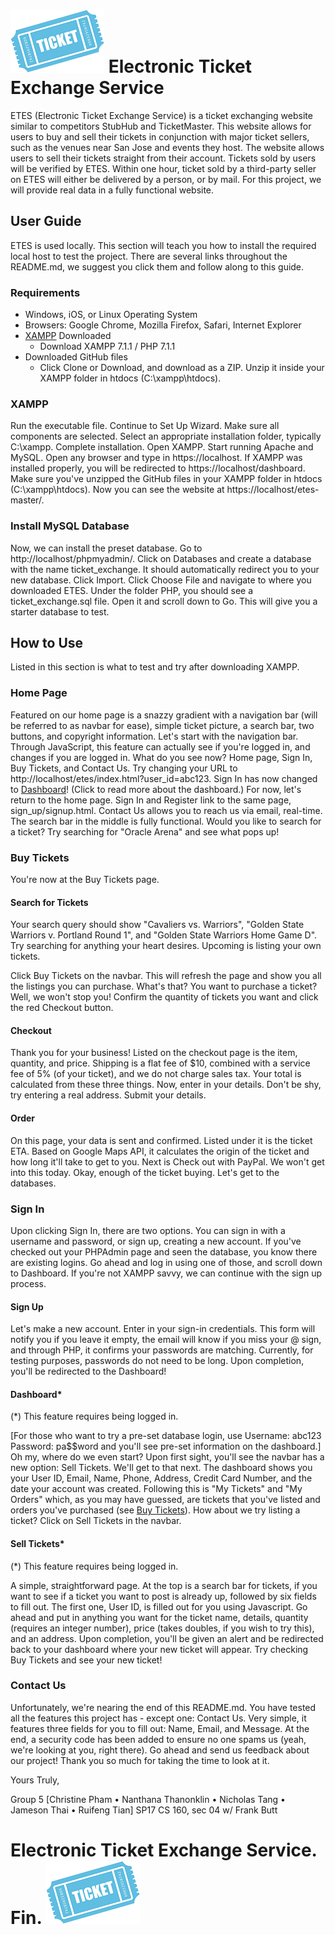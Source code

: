 # ![alt text](https://github.com/ruifengT/etes/raw/master/images/tix.png "Ticket Logo") Electronic Ticket Exchange Service
ETES (Electronic Ticket Exchange Service) is a ticket exchanging website similar to competitors StubHub and TicketMaster. This website allows for users to buy and sell their tickets in conjunction with major ticket sellers, such as the venues near San Jose and events they host. The website allows users to sell their tickets straight from their account. Tickets sold by users will be verified by ETES. Within one hour, ticket sold by a third-party seller on ETES will either be delivered by a person, or by mail.  For this project, we will provide real data in a fully functional website.

## User Guide
ETES is used locally. This section will teach you how to install the required local host to test the project. There are several links throughout the README.md, we suggest you click them and follow along to this guide.

### Requirements
- Windows, iOS, or Linux Operating System
- Browsers: Google Chrome, Mozilla Firefox, Safari, Internet Explorer
- [XAMPP](https://www.apachefriends.org/download.html) Downloaded
	-  Download XAMPP 7.1.1 / PHP 7.1.1
- Downloaded GitHub files
	- Click Clone or Download, and download as a ZIP. Unzip it inside your XAMPP folder in htdocs (C:\xampp\htdocs\).

### XAMPP
Run the executable file. Continue to Set Up Wizard. Make sure all components are selected. Select an appropriate installation folder, typically C:\xampp. Complete installation.
Open XAMPP. Start running Apache and MySQL. Open any browser and type in https://localhost. If XAMPP was installed properly, you will be redirected to https://localhost/dashboard.
Make sure you've unzipped the GitHub files in your XAMPP folder in htdocs (C:\xampp\htdocs\). Now you can see the website at https://localhost/etes-master/.

### Install MySQL Database
Now, we can install the preset database. Go to http://localhost/phpmyadmin/. Click on Databases and create a database with the name ticket_exchange. It should automatically redirect you to your new database. Click Import. Click Choose File and navigate to where you downloaded ETES. Under the folder PHP, you should see a ticket_exchange.sql file. Open it and scroll down to Go. This will give you a starter database to test.

## How to Use
Listed in this section is what to test and try after downloading XAMPP. 

### Home Page
Featured on our home page is a snazzy gradient with a navigation bar (will be referred to as navbar for ease), simple ticket picture, a search bar, two buttons, and copyright information.
Let's start with the navigation bar. Through JavaScript, this feature can actually see if you're logged in, and changes if you are logged in. What do you see now? Home page, Sign In, Buy Tickets, and Contact Us. Try changing your URL to http://localhost/etes/index.html?user_id=abc123. Sign In has now changed to [Dashboard](https://github.com/ruifengT/ETES#dashboard)! (Click to read more about the dashboard.) 
For now, let's return to the home page. Sign In and Register link to the same page, sign_up/signup.html. Contact Us allows you to reach us via email, real-time. The search bar in the middle is fully functional. Would you like to search for a ticket? Try searching for "Oracle Arena" and see what pops up!
### Buy Tickets
You're now at the Buy Tickets page. 
#### Search for Tickets
Your search query should show "Cavaliers vs. Warriors", "Golden State Warriors v. Portland Round 1", and "Golden State Warriors Home Game D". Try searching for anything your heart desires. Upcoming is listing your own tickets.

Click Buy Tickets on the navbar. This will refresh the page and show you all the listings you can purchase. What's that? You want to purchase a ticket? Well, we won't stop you! Confirm the quantity of tickets you want and click the red Checkout button. 

#### Checkout
Thank you for your business!
Listed on the checkout page is the item, quantity, and price. Shipping is a flat fee of $10, combined with a service fee of 5% (of your ticket), and we do not charge sales tax. Your total is calculated from these three things. Now, enter in your details. Don't be shy, try entering a real address. Submit your details.

#### Order
On this page, your data is sent and confirmed. Listed under it is the ticket ETA. Based on Google Maps API, it calculates the origin of the ticket and how long it'll take to get to you. Next is Check out with PayPal. We won't get into this today.
Okay, enough of the ticket buying. Let's get to the databases.

### Sign In
Upon clicking Sign In, there are two options. You can sign in with a username and password, or sign up, creating a new account. If you've checked out your PHPAdmin page and seen the database, you know there are existing logins. Go ahead and log in using one of those, and scroll down to Dashboard. If you're not XAMPP savvy, we can continue with the sign up process.

#### Sign Up
Let's make a new account. Enter in your sign-in credentials. This form will notify you if you leave it empty, the email will know if you miss your @ sign, and through PHP, it confirms your passwords are matching. Currently, for testing purposes, passwords do not need to be long. Upon completion, you'll be redirected to the Dashboard!

#### Dashboard*
(*) This feature requires being logged in.

[For those who want to try a pre-set database login, use 
Username: abc123 
Password: pa$$word
and you'll see pre-set information on the dashboard.]
Oh my, where do we even start? Upon first sight, you'll see the navbar has a new option: Sell Tickets. We'll get to that next. The dashboard shows you your User ID, Email, Name, Phone, Address, Credit Card Number, and the date your account was created. Following this is "My Tickets" and "My Orders" which, as you may have guessed, are tickets that you've listed and orders you've purchased (see [Buy Tickets](https://github.com/ruifengT/ETES#buy-tickets)). How about we try listing a ticket? Click on Sell Tickets in the navbar.

#### Sell Tickets*
(*) This feature requires being logged in.

A simple, straightforward page. At the top is a search bar for tickets, if you want to see if a ticket you want to post is already up, followed by six fields to fill out. The first one, User ID, is filled out for you using Javascript. Go ahead and put in anything you want for the ticket name, details, quantity (requires an integer number), price (takes doubles, if you wish to try this), and an address. Upon completion, you'll be given an alert and be redirected back to your dashboard where your new ticket will appear. Try checking Buy Tickets and see your new ticket!

### Contact Us
Unfortunately, we're nearing the end of this README.md. You have tested all the features this project has - except one: Contact Us. Very simple, it features three fields for you to fill out: Name, Email, and Message. At the end, a security code has been added to ensure no one spams us (yeah, we're looking at you, right there). Go ahead and send us feedback about our project! 
Thank you so much for taking the time to look at it.

Yours Truly,

Group 5
[Christine Pham • Nanthana Thanonklin • Nicholas Tang • Jameson Thai • Ruifeng Tian]
SP17 CS 160, sec 04 w/ Frank Butt
# Electronic Ticket Exchange Service. **Fin.** ![alt text](https://github.com/ruifengT/etes/raw/master/images/tix.png "Ticket Logo") 